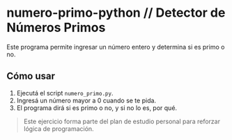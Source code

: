 # numero-primo-python // Detector de Números Primos

Este programa permite ingresar un número entero y determina si es primo o no.

## Cómo usar

1. Ejecutá el script `numero_primo.py`.
2. Ingresá un número mayor a 0 cuando se te pida.
3. El programa dirá si es primo o no, y si no lo es, por qué.

> Este ejercicio forma parte del plan de estudio personal para reforzar lógica de programación.